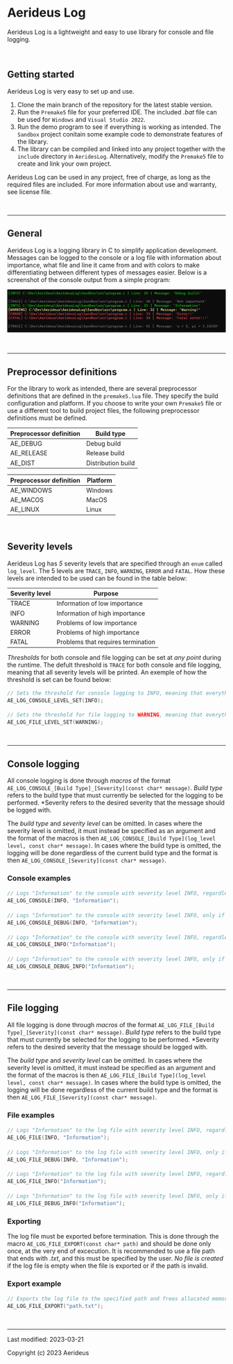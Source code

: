 # Aerideus Log

Aerideus Log is a lightweight and easy to use library for console and file logging.

<br>

## Getting started

Aerideus Log is very easy to set up and use.

1. Clone the main branch of the repository for the latest stable version.
2. Run the `Premake5` file for your preferred IDE. The included *.bat* file can be used for `Windows` and `Visual Studio 2022`.
3. Run the demo program to see if everything is working as intended. The `Sandbox` project conitain some example code to demonstrate features of the library.
4. The library can be compiled and linked into any project together with the `include` directory in `AeridesLog`. Alternatively, modify the `Premake5` file to create and link your own project.

Aerideus Log can be used in any project, free of charge, as long as the required files are included. For more information about use and warranty, see license file.

<br>

---

## General

Aerideus Log is a logging library in C to simplify application development. Messages can be logged to the console or a log file with information about importance, what file and line it came from and with colors to make differentiating between different types of messages easier. Below is a screenshot of the console output from a simple program:

![Console output demonstating colors and format](images/console.png)

<br>

---

## Preprocessor definitions

For the library to work as intended, there are several preprocessor definitions that are defined in the `premake5.lua` file. They specify the build configuration and platform. If you choose to write your own `Premake5` file or use a different tool to build project files, the following preprocessor definitions must be defined.

| Preprocessor definition | Build type |
| ----------------------- | ---------- |
| AE_DEBUG                | Debug build |
| AE_RELEASE              | Release build |
| AE_DIST                 | Distribution build |

| Preprocessor definition | Platform |
| ----------------------- | -------- |
| AE_WINDOWS              | Windows  |
| AE_MACOS                | MacOS    |
| AE_LINUX                | Linux    |

<br>

## Severity levels

Aerideus Log has *5* severity levels that are specified through an `enum` called `log_level`. The 5 levels are `TRACE`, `INFO`, `WARNING`, `ERROR` and `FATAL`. How these levels are intended to be used can be found in the table below:

| Severity level | Purpose |
| -------------- | ------- |
| TRACE          | Information of low importance |
| INFO           | Information of high importance |
| WARNING        | Problems of low importance |
| ERROR          | Problems of high importance |
| FATAL          | Problems that requires termination |

*Thresholds* for both console and file logging can be set at *any point* during the runtime. The defult threshold is `TRACE` for both console and file logging, meaning that all severity levels will be printed. An exemple of how the threshold is set can be found below:

```c
// Sets the threshold for console logging to INFO, meaning that everything except TRACE messages will be printed.
AE_LOG_CONSOLE_LEVEL_SET(INFO);

// Sets the threshold for file logging to WARNING, meaning that everything except TRACE and INFO messages will be printed.
AE_LOG_FILE_LEVEL_SET(WARNING);
```

<br>

---

## Console logging

All console logging is done through *macros* of the format `AE_LOG_CONSOLE_[Build Type]_[Severity](const char* message)`. *Build type* refers to the build type that must currently be selected for the logging to be performed. *Severity refers to the desired severity that the message should be logged with.

The *build type* and *severity level* can be omitted. In cases where the severity level is omitted, it must instead be specified as an argument and the format of the macros is then `AE_LOG_CONSOLE_[Build Type](log_level level, const char* message)`. In cases where the build type is omitted, the logging will be done regardless of the current build type and the format is then `AE_LOG_CONSOLE_[Severity](const char* message)`.

### Console examples

```c
// Logs "Information" to the console with severity level INFO, regardless of build type. 
AE_LOG_CONSOLE(INFO, "Information");

// Logs "Information" to the console with severity level INFO, only if the current build type is Debug. 
AE_LOG_CONSOLE_DEBUG(INFO, "Information");

// Logs "Information" to the console with severity level INFO, regardless of build type. 
AE_LOG_CONSOLE_INFO("Information");

// Logs "Information" to the console with severity level INFO, only if the current build type is Debug. 
AE_LOG_CONSOLE_DEBUG_INFO("Information");
```

<br>

---

## File logging

All file logging is done through *macros* of the format `AE_LOG_FILE_[Build Type]_[Severity](const char* message)`. *Build type* refers to the build type that must currently be selected for the logging to be performed. *Severity refers to the desired severity that the message should be logged with.

The *build type* and *severity level* can be omitted. In cases where the severity level is omitted, it must instead be specified as an argument and the format of the macros is then `AE_LOG_FILE_[Build Type](log_level level, const char* message)`. In cases where the build type is omitted, the logging will be done regardless of the current build type and the format is then `AE_LOG_FILE_[Severity](const char* message)`.

### File examples

```c
// Logs "Information" to the log file with severity level INFO, regardless of build type. 
AE_LOG_FILE(INFO, "Information");

// Logs "Information" to the log file with severity level INFO, only if the current build type is Debug. 
AE_LOG_FILE_DEBUG(INFO, "Information");

// Logs "Information" to the log file with severity level INFO, regardless of build type. 
AE_LOG_FILE_INFO("Information");

// Logs "Information" to the log file with severity level INFO, only if the current build type is Debug. 
AE_LOG_FILE_DEBUG_INFO("Information");
```

### Exporting

The log file must be exported before termination. This is done through the macro `AE_LOG_FILE_EXPORT(const char* path)` and should be done only once, at the very end of excecution. It is recommended to use a file path that ends with *.txt*, and this must be specified by the user. *No file is created* if the log file is empty when the file is exported or if the path is invalid.

### Export example

```c
// Exports the log file to the specified path and frees allocated memory.
AE_LOG_FILE_EXPORT("path.txt");
```

<br>

---

Last modified: 2023-03-21

Copyright (c) 2023 Aerideus
